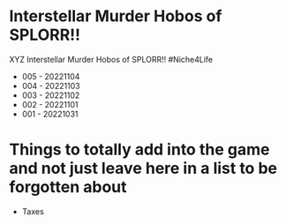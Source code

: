 # Interstellar Murder Hobos of SPLORR!!

XYZ Interstellar Murder Hobos of SPLORR!! #Niche4Life

* 005 - 20221104
* 004 - 20221103
* 003 - 20221102
* 002 - 20221101
* 001 - 20221031

# Things to totally add into the game and not just leave here in a list to be forgotten about

* Taxes

